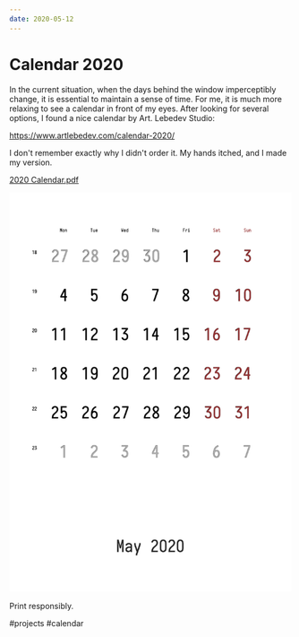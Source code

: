```yaml
---
date: 2020-05-12
---
```


# Calendar 2020

In the current situation, when the days behind the window imperceptibly change, it is essential to maintain a sense of time.
For me, it is much more relaxing to see a calendar in front of my eyes.
After looking for several options, I found a nice calendar by Art. Lebedev Studio:

https://www.artlebedev.com/calendar-2020/

I don't remember exactly why I didn't order it. My hands itched, and I made my version.

<a href="calendar.pdf">2020 Calendar.pdf</a>

![Кадендарь](calendar.png "Календарь, май 2020")

Print responsibly.

#projects #calendar
